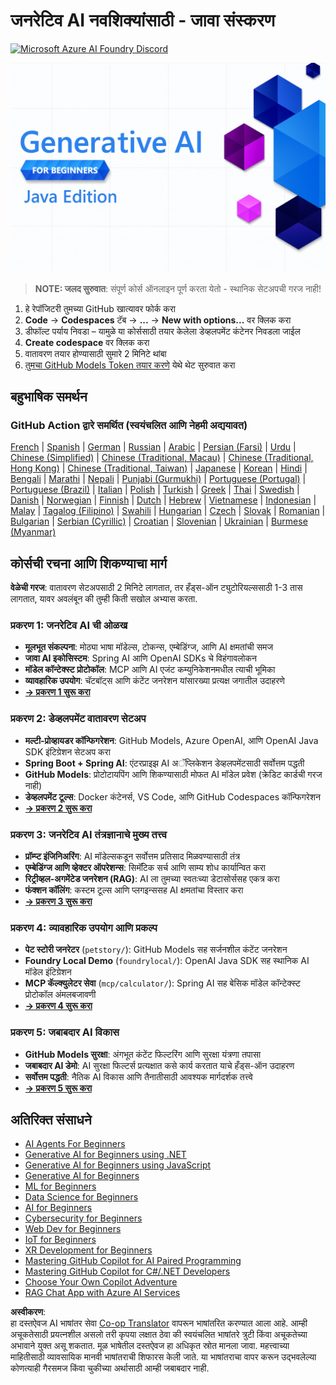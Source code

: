 <!--
CO_OP_TRANSLATOR_METADATA:
{
  "original_hash": "2ee0f50497c11d1941347ac61fb017a9",
  "translation_date": "2025-07-21T17:31:03+00:00",
  "source_file": "README.md",
  "language_code": "mr"
}
-->
# जनरेटिव AI नवशिक्यांसाठी - जावा संस्करण
[![Microsoft Azure AI Foundry Discord](https://dcbadge.limes.pink/api/server/ByRwuEEgH4)](https://discord.com/invite/ByRwuEEgH4)

![जनरेटिव AI नवशिक्यांसाठी - जावा संस्करण](../../translated_images/beg-genai-series.61edc4a6b2cc54284fa2d70eda26dc0ca2669e26e49655b842ea799cd6e16d2a.mr.png)

> **NOTE: जलद सुरुवात**: संपूर्ण कोर्स ऑनलाइन पूर्ण करता येतो - स्थानिक सेटअपची गरज नाही!
1. हे रेपॉजिटरी तुमच्या GitHub खात्यावर फोर्क करा
2. **Code** → **Codespaces** टॅब → **...** → **New with options...** वर क्लिक करा
3. डीफॉल्ट पर्याय निवडा – यामुळे या कोर्ससाठी तयार केलेला डेव्हलपमेंट कंटेनर निवडला जाईल
4. **Create codespace** वर क्लिक करा
5. वातावरण तयार होण्यासाठी सुमारे 2 मिनिटे थांबा
6. [तुमचा GitHub Models Token तयार करणे](./02-SetupDevEnvironment/README.md#step-2-create-a-github-personal-access-token) येथे थेट सुरुवात करा

## बहुभाषिक समर्थन

### GitHub Action द्वारे समर्थित (स्वयंचलित आणि नेहमी अद्ययावत)

[French](../fr/README.md) | [Spanish](../es/README.md) | [German](../de/README.md) | [Russian](../ru/README.md) | [Arabic](../ar/README.md) | [Persian (Farsi)](../fa/README.md) | [Urdu](../ur/README.md) | [Chinese (Simplified)](../zh/README.md) | [Chinese (Traditional, Macau)](../mo/README.md) | [Chinese (Traditional, Hong Kong)](../hk/README.md) | [Chinese (Traditional, Taiwan)](../tw/README.md) | [Japanese](../ja/README.md) | [Korean](../ko/README.md) | [Hindi](../hi/README.md) | [Bengali](../bn/README.md) | [Marathi](./README.md) | [Nepali](../ne/README.md) | [Punjabi (Gurmukhi)](../pa/README.md) | [Portuguese (Portugal)](../pt/README.md) | [Portuguese (Brazil)](../br/README.md) | [Italian](../it/README.md) | [Polish](../pl/README.md) | [Turkish](../tr/README.md) | [Greek](../el/README.md) | [Thai](../th/README.md) | [Swedish](../sv/README.md) | [Danish](../da/README.md) | [Norwegian](../no/README.md) | [Finnish](../fi/README.md) | [Dutch](../nl/README.md) | [Hebrew](../he/README.md) | [Vietnamese](../vi/README.md) | [Indonesian](../id/README.md) | [Malay](../ms/README.md) | [Tagalog (Filipino)](../tl/README.md) | [Swahili](../sw/README.md) | [Hungarian](../hu/README.md) | [Czech](../cs/README.md) | [Slovak](../sk/README.md) | [Romanian](../ro/README.md) | [Bulgarian](../bg/README.md) | [Serbian (Cyrillic)](../sr/README.md) | [Croatian](../hr/README.md) | [Slovenian](../sl/README.md) | [Ukrainian](../uk/README.md) | [Burmese (Myanmar)](../my/README.md)

## कोर्सची रचना आणि शिकण्याचा मार्ग

**वेळेची गरज**: वातावरण सेटअपसाठी 2 मिनिटे लागतात, तर हँड्स-ऑन ट्युटोरियल्ससाठी 1-3 तास लागतात, यावर अवलंबून की तुम्ही किती सखोल अभ्यास करता.

### **प्रकरण 1: जनरेटिव AI ची ओळख**
- **मूलभूत संकल्पना**: मोठ्या भाषा मॉडेल्स, टोकन्स, एम्बेडिंग्ज, आणि AI क्षमतांची समज
- **जावा AI इकोसिस्टम**: Spring AI आणि OpenAI SDKs चे विहंगावलोकन
- **मॉडेल कॉन्टेक्स्ट प्रोटोकॉल**: MCP आणि AI एजंट कम्युनिकेशनमधील त्याची भूमिका
- **व्यावहारिक उपयोग**: चॅटबॉट्स आणि कंटेंट जनरेशन यांसारख्या प्रत्यक्ष जगातील उदाहरणे
- **[→ प्रकरण 1 सुरू करा](./01-IntroToGenAI/README.md)**

### **प्रकरण 2: डेव्हलपमेंट वातावरण सेटअप**
- **मल्टी-प्रोव्हायडर कॉन्फिगरेशन**: GitHub Models, Azure OpenAI, आणि OpenAI Java SDK इंटिग्रेशन सेटअप करा
- **Spring Boot + Spring AI**: एंटरप्राइझ AI अॅप्लिकेशन डेव्हलपमेंटसाठी सर्वोत्तम पद्धती
- **GitHub Models**: प्रोटोटायपिंग आणि शिकण्यासाठी मोफत AI मॉडेल प्रवेश (क्रेडिट कार्डची गरज नाही)
- **डेव्हलपमेंट टूल्स**: Docker कंटेनर्स, VS Code, आणि GitHub Codespaces कॉन्फिगरेशन
- **[→ प्रकरण 2 सुरू करा](./02-SetupDevEnvironment/README.md)**

### **प्रकरण 3: जनरेटिव AI तंत्रज्ञानाचे मुख्य तत्त्व**
- **प्रॉम्प्ट इंजिनिअरिंग**: AI मॉडेल्सकडून सर्वोत्तम प्रतिसाद मिळवण्यासाठी तंत्र
- **एम्बेडिंग्ज आणि व्हेक्टर ऑपरेशन्स**: सिमॅंटिक सर्च आणि साम्य शोध कार्यान्वित करा
- **रिट्रीव्हल-अगमेंटेड जनरेशन (RAG)**: AI ला तुमच्या स्वतःच्या डेटासोर्ससह एकत्र करा
- **फंक्शन कॉलिंग**: कस्टम टूल्स आणि प्लगइन्ससह AI क्षमतांचा विस्तार करा
- **[→ प्रकरण 3 सुरू करा](./03-CoreGenerativeAITechniques/README.md)**

### **प्रकरण 4: व्यावहारिक उपयोग आणि प्रकल्प**
- **पेट स्टोरी जनरेटर** (`petstory/`): GitHub Models सह सर्जनशील कंटेंट जनरेशन
- **Foundry Local Demo** (`foundrylocal/`): OpenAI Java SDK सह स्थानिक AI मॉडेल इंटिग्रेशन
- **MCP कॅल्क्युलेटर सेवा** (`mcp/calculator/`): Spring AI सह बेसिक मॉडेल कॉन्टेक्स्ट प्रोटोकॉल अंमलबजावणी
- **[→ प्रकरण 4 सुरू करा](./04-PracticalSamples/README.md)**

### **प्रकरण 5: जबाबदार AI विकास**
- **GitHub Models सुरक्षा**: अंगभूत कंटेंट फिल्टरिंग आणि सुरक्षा यंत्रणा तपासा
- **जबाबदार AI डेमो**: AI सुरक्षा फिल्टर्स प्रत्यक्षात कसे कार्य करतात याचे हँड्स-ऑन उदाहरण
- **सर्वोत्तम पद्धती**: नैतिक AI विकास आणि तैनातीसाठी आवश्यक मार्गदर्शक तत्त्वे
- **[→ प्रकरण 5 सुरू करा](./05-ResponsibleGenAI/README.md)**

## अतिरिक्त संसाधने

- [AI Agents For Beginners](https://github.com/microsoft/ai-agents-for-beginners)
- [Generative AI for Beginners using .NET](https://github.com/microsoft/Generative-AI-for-beginners-dotnet)
- [Generative AI for Beginners using JavaScript](https://github.com/microsoft/generative-ai-with-javascript)
- [Generative AI for Beginners](https://github.com/microsoft/generative-ai-for-beginners)
- [ML for Beginners](https://aka.ms/ml-beginners)
- [Data Science for Beginners](https://aka.ms/datascience-beginners)
- [AI for Beginners](https://aka.ms/ai-beginners)
- [Cybersecurity for Beginners](https://github.com/microsoft/Security-101)
- [Web Dev for Beginners](https://aka.ms/webdev-beginners)
- [IoT for Beginners](https://aka.ms/iot-beginners)
- [XR Development for Beginners](https://github.com/microsoft/xr-development-for-beginners)
- [Mastering GitHub Copilot for AI Paired Programming](https://aka.ms/GitHubCopilotAI)
- [Mastering GitHub Copilot for C#/.NET Developers](https://github.com/microsoft/mastering-github-copilot-for-dotnet-csharp-developers)
- [Choose Your Own Copilot Adventure](https://github.com/microsoft/CopilotAdventures)
- [RAG Chat App with Azure AI Services](https://github.com/Azure-Samples/azure-search-openai-demo-java)

**अस्वीकरण**:  
हा दस्तऐवज AI भाषांतर सेवा [Co-op Translator](https://github.com/Azure/co-op-translator) वापरून भाषांतरित करण्यात आला आहे. आम्ही अचूकतेसाठी प्रयत्नशील असलो तरी कृपया लक्षात ठेवा की स्वयंचलित भाषांतरे त्रुटी किंवा अचूकतेच्या अभावाने युक्त असू शकतात. मूळ भाषेतील दस्तऐवज हा अधिकृत स्रोत मानला जावा. महत्त्वाच्या माहितीसाठी व्यावसायिक मानवी भाषांतराची शिफारस केली जाते. या भाषांतराचा वापर करून उद्भवलेल्या कोणत्याही गैरसमज किंवा चुकीच्या अर्थासाठी आम्ही जबाबदार नाही.